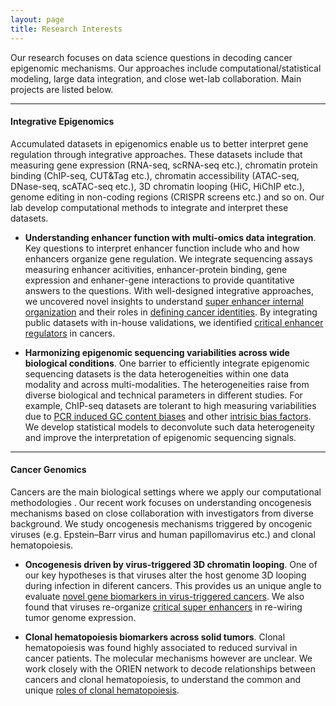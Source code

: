 ```yaml
---
layout: page
title: Research Interests
---
```


Our research focuses on data science questions in decoding cancer
epigenomic mechanisms. Our approaches include computational/statistical
modeling, large data integration, and close wet-lab collaboration.
Main projects are listed below. <br>

---

#### Integrative Epigenomics 

Accumulated datasets in epigenomics enable us to better
interpret gene regulation through integrative approaches. These
datasets include that measuring gene expression (RNA-seq, scRNA-seq
etc.), chromatin protein binding (ChIP-seq,
CUT&Tag etc.), chromatin accessibility (ATAC-seq, DNase-seq,
scATAC-seq etc.),
3D chromatin looping (HiC, HiChIP etc.), genome
editing in non-coding regions (CRISPR screens etc.) and so on. Our lab
develop computational methods to integrate and interpret these datasets.

 - **Understanding enhancer function with multi-omics data
   integration**. Key questions to interpret enhancer function include
   who and how enhancers organize gene regulation. We integrate
   sequencing assays measuring enhancer acitivities, enhancer-protein
   binding, gene expression and enhaner-gene interactions to provide
   quantitative answers to the questions. With well-designed
   integrative approaches, we uncovered novel insights to understand [super
   enhancer internal
   organization](https://doi.org/10.1093/nar/gkac141) and their roles
   in [defining cancer identities](https://doi.org/10.1371/journal.pcbi.1011873). 
   By integrating public datasets with in-house validations, we
   identified [critical enhancer regulators](https://doi.org/10.1038/s41467-020-20136-w) in cancers.

- **Harmonizing epigenomic sequencing variabilities across wide
   biological conditions**. One barrier to efficiently integrate
   epigenomic sequencing datasets is the data heterogeneities within one
   data modality and across multi-modalities. The heterogeneities
   raise from diverse biological and technical parameters in different
   studies. For example, ChIP-seq datasets are tolerant to high
   measuring variabilities due to [PCR induced GC content
   biases](https://doi.org/10.1101/gr.220673.117) and other [intrisic
   bias factors](https://doi.org/10.1093/nargab/lqab098). We develop
   statistical models to deconvolute such data heterogeneity and
   improve the interpretation of epigenomic sequencing signals.
   <br>

---

#### Cancer Genomics

Cancers are the main biological settings where we apply our
computational methodologies . Our recent work focuses on understanding
oncogenesis mechanisms based on close collaboration
with investigators from diverse background. We study oncogenesis mechanisms triggered by
oncogenic viruses (e.g. Epstein–Barr virus and human papillomavirus etc.) and clonal hematopoiesis. 

 - **Oncogenesis driven by virus-triggered 3D chromatin
   looping**. One of our key hypotheses is that viruses alter the host
   genome 3D looping during infection in diferent cancers. This provides us an
   unique angle to evaluate [novel gene biomarkers in virus-triggered
   cancers](https://doi.org/10.1038/s41467-023-37347-6). We also found that
   viruses re-organize [critical super
   enhancers](https://doi.org/10.1038/s41467-020-20136-w) 
   in re-wiring tumor genome expression. 

 - **Clonal hematopoiesis biomarkers across solid tumors**. Clonal
   hematopoiesis was found highly associated to reduced survival in
   cancer patients. The molecular mechanisms however are unclear. We work
   closely with the ORIEN network to decode relationships between
   cancers and clonal hematopoiesis, to understand the common and
   unique [roles of clonal hematopoiesis](https://doi.org/10.1093/infdis/jiae212).  
